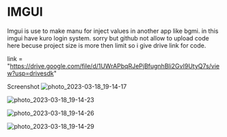 
# IMGUI
Imgui is use to make manu for inject values in another app like bgmi. in this imgui have kuro login system.
sorry but github not allow to upload code here becuse project size is more then limit so i give drive link for code.

link = "https://drive.google.com/file/d/1UWrAPbqRJePjBfugnhBli2GvI9UtyQ7s/view?usp=drivesdk"

Screenshot
![photo_2023-03-18_19-14-17](https://user-images.githubusercontent.com/123064795/226109900-0d7f2b00-5712-4128-88f9-5ebc6a366b5b.jpg)

![photo_2023-03-18_19-14-23](https://user-images.githubusercontent.com/123064795/226109903-c4fc1167-6ebc-413b-9b4f-4c20e438a8c9.jpg)

![photo_2023-03-18_19-14-26](https://user-images.githubusercontent.com/123064795/226109910-d08da4a4-786e-4c45-83ae-8d6c33abddb5.jpg)

![photo_2023-03-18_19-14-29](https://user-images.githubusercontent.com/123064795/226109916-d9d23afb-a4cb-4130-a559-6093680534aa.jpg)
